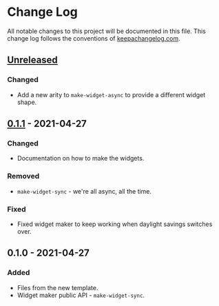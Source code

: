 # Change Log
All notable changes to this project will be documented in this file. This change log follows the conventions of [keepachangelog.com](http://keepachangelog.com/).

## [Unreleased]
### Changed
- Add a new arity to `make-widget-async` to provide a different widget shape.

## [0.1.1] - 2021-04-27
### Changed
- Documentation on how to make the widgets.

### Removed
- `make-widget-sync` - we're all async, all the time.

### Fixed
- Fixed widget maker to keep working when daylight savings switches over.

## 0.1.0 - 2021-04-27
### Added
- Files from the new template.
- Widget maker public API - `make-widget-sync`.

[Unreleased]: https://github.com/your-name/lendo_arquivo/compare/0.1.1...HEAD
[0.1.1]: https://github.com/your-name/lendo_arquivo/compare/0.1.0...0.1.1
